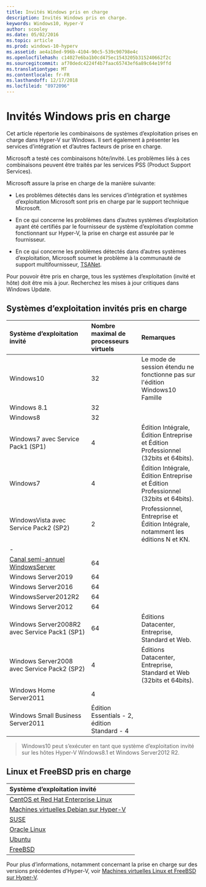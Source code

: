 ```yaml
---
title: Invités Windows pris en charge
description: Invités Windows pris en charge.
keywords: Windows10, Hyper-V
author: scooley
ms.date: 05/02/2016
ms.topic: article
ms.prod: windows-10-hyperv
ms.assetid: ae4a18ed-996b-4104-90c5-539c90798e4c
ms.openlocfilehash: c14027e6ba1b0cd475ec1543205b315240662f2c
ms.sourcegitcommit: af70dedc4224f4b7faac65743ef6a89c64e19ffd
ms.translationtype: MT
ms.contentlocale: fr-FR
ms.lasthandoff: 12/17/2018
ms.locfileid: "8972096"
---
```

# <a name="supported-windows-guests"></a>Invités Windows pris en charge

Cet article répertorie les combinaisons de systèmes d’exploitation prises en charge dans Hyper-V sur Windows.  Il sert également à présenter les services d’intégration et d’autres facteurs de prise en charge.

Microsoft a testé ces combinaisons hôte/invité.  Les problèmes liés à ces combinaisons peuvent être traités par les services PSS (Product Support Services).

Microsoft assure la prise en charge de la manière suivante:

* Les problèmes détectés dans les services d’intégration et systèmes d’exploitation Microsoft sont pris en charge par le support technique Microsoft.

* En ce qui concerne les problèmes dans d’autres systèmes d’exploitation ayant été certifiés par le fournisseur de système d’exploitation comme fonctionnant sur Hyper-V, la prise en charge est assurée par le fournisseur.

* En ce qui concerne les problèmes détectés dans d’autres systèmes d’exploitation, Microsoft soumet le problème à la communauté de support multifournisseur, [TSANet](http://www.tsanet.org/).

Pour pouvoir être pris en charge, tous les systèmes d’exploitation (invité et hôte) doit être mis à jour.  Recherchez les mises à jour critiques dans Windows Update.

## <a name="supported-guest-operating-systems"></a>Systèmes d’exploitation invités pris en charge

| Système d’exploitation invité |  Nombre maximal de processeurs virtuels | Remarques |
|:-----|:-----|:-----|
| Windows10 | 32 |Le mode de session étendu ne fonctionne pas sur l'édition Windows10 Famille |
| Windows 8.1 | 32 | |
| Windows8 | 32 ||
| Windows7 avec Service Pack1 (SP1) | 4 | Édition Intégrale, Édition Entreprise et Édition Professionnel (32bits et 64bits). |
| Windows7 | 4 | Édition Intégrale, Édition Entreprise et Édition Professionnel (32bits et 64bits). |
| WindowsVista avec Service Pack2 (SP2) | 2 | Professionnel, Entreprise et Édition Intégrale, notamment les éditions N et KN. |
| - | | |
| [Canal semi-annuel WindowsServer](https://docs.microsoft.com/en-us/windows-server/get-started/semi-annual-channel-overview) | 64 | |
| Windows Server2019 | 64 | |
| Windows Server2016 | 64 | |
| WindowsServer2012R2 | 64 | |
| Windows Server2012 | 64 | |
| Windows Server2008R2 avec Service Pack1 (SP1) | 64 | Éditions Datacenter, Entreprise, Standard et Web. |
| Windows Server2008 avec Service Pack2 (SP2) | 4 | Éditions Datacenter, Entreprise, Standard et Web (32bits et 64bits). |
| Windows Home Server2011 | 4 | |
| Windows Small Business Server2011 | Édition Essentials - 2, édition Standard - 4 | |

> Windows10 peut s’exécuter en tant que système d’exploitation invité sur les hôtes Hyper-V Windows8.1 et Windows Server2012 R2.

## <a name="supported-linux-and-free-bsd"></a>Linux et FreeBSD pris en charge

| Système d’exploitation invité |  |
|:-----|:------|
| [CentOS et Red Hat Enterprise Linux](https://technet.microsoft.com/library/dn531026.aspx) | |
| [Machines virtuelles Debian sur Hyper-V](https://technet.microsoft.com/library/dn614985.aspx) | |
| [SUSE](https://technet.microsoft.com/en-us/library/dn531027.aspx) | |
| [Oracle Linux](https://technet.microsoft.com/en-us/library/dn609828.aspx)  | |
| [Ubuntu](https://technet.microsoft.com/en-us/library/dn531029.aspx) | |
| [FreeBSD](https://technet.microsoft.com/library/dn848318.aspx) | |

Pour plus d’informations, notamment concernant la prise en charge sur des versions précédentes d’Hyper-V, voir [Machines virtuelles Linux et FreeBSD sur Hyper-V](https://technet.microsoft.com/library/dn531030.aspx).
